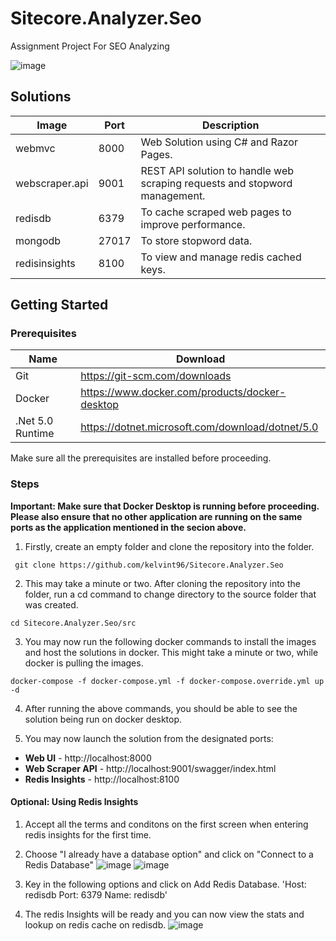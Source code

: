 # Sitecore.Analyzer.Seo

Assignment Project For SEO Analyzing

![image](https://user-images.githubusercontent.com/82433256/115150549-73e9a880-a09b-11eb-88ee-2218a25333aa.png)


## Solutions
| Image  | Port  | Description |
| ----------------------- | ------------ | ------------|
| webmvc  | 8000  | Web Solution using C# and Razor Pages. |
| webscraper.api  | 9001  | REST API solution to handle web scraping requests and stopword management.
| redisdb | 6379| To cache scraped web pages to improve performance.
| mongodb | 27017|  To store stopword data.
| redisinsights | 8100| To view and manage redis cached keys.

## Getting Started

### Prerequisites
|  Name | Download  |
| ------------ | ------------ |
| Git  | https://git-scm.com/downloads  |
| Docker  |  https://www.docker.com/products/docker-desktop |
| .Net 5.0 Runtime | https://dotnet.microsoft.com/download/dotnet/5.0|

Make sure all the prerequisites are installed before proceeding.

### Steps
**Important: Make sure that Docker Desktop is running before proceeding. Please also ensure that no other application are running on the same ports as the application mentioned in the secion above.**

1. Firstly, create an empty folder and clone the repository into the folder.

` git clone https://github.com/kelvint96/Sitecore.Analyzer.Seo`

2. This may take a minute or two. After cloning the repository into the folder, run a cd command to change directory to the source folder that was created.

` cd Sitecore.Analyzer.Seo/src `

3. You may now run the following docker commands to install the images and host the solutions in docker. This might take a minute or two, while docker is pulling the images.

`docker-compose -f docker-compose.yml -f docker-compose.override.yml up -d`

4. After running the above commands, you should be able to see the solution being run on docker desktop.

5. You may now launch the solution from the designated ports:
- **Web UI** - http://localhost:8000
- **Web Scraper API** - http://localhost:9001/swagger/index.html
- **Redis Insights** - http://localhost:8100

#### Optional: Using Redis Insights
1. Accept all the terms and conditons on the first screen when entering redis insights for the first time.
2. Choose "I already have a database option" and click on "Connect to a Redis Database"
![image](https://user-images.githubusercontent.com/82433256/115178689-6ddbe200-a104-11eb-8800-dd8ac10a4d87.png)
![image](https://user-images.githubusercontent.com/82433256/115178757-89df8380-a104-11eb-9684-88f88cc56f0d.png)

3. Key in the following options and click on Add Redis Database.
  'Host: redisdb
  Port: 6379
  Name: redisdb'

4. The redis Insights will be ready and you can now view the stats and lookup on redis cache on redisdb.
![image](https://user-images.githubusercontent.com/82433256/115179026-01adae00-a105-11eb-8606-ff40e43621fc.png)

